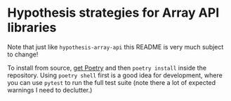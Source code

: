 # Hypothesis strategies for Array API libraries

Note that just like `hypothesis-array-api` this README is very much subject to change!

To install from source,
[get Poetry](https://python-poetry.org/docs/#installation)
and then `poetry install` inside the repository.
Using `poetry shell` first is a good idea for development,
where you can use `pytest` to run the full test suite
(note there a lot of expected warnings I need to declutter.)
